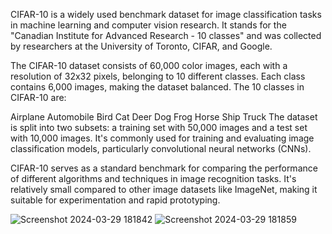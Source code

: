 CIFAR-10 is a widely used benchmark dataset for image classification tasks in machine learning and computer vision research. It stands for the "Canadian Institute for Advanced Research - 10 classes" and was collected by researchers at the University of Toronto, CIFAR, and Google.

The CIFAR-10 dataset consists of 60,000 color images, each with a resolution of 32x32 pixels, belonging to 10 different classes. Each class contains 6,000 images, making the dataset balanced. The 10 classes in CIFAR-10 are:

Airplane
Automobile
Bird
Cat
Deer
Dog
Frog
Horse
Ship
Truck
The dataset is split into two subsets: a training set with 50,000 images and a test set with 10,000 images. It's commonly used for training and evaluating image classification models, particularly convolutional neural networks (CNNs).

CIFAR-10 serves as a standard benchmark for comparing the performance of different algorithms and techniques in image recognition tasks. It's relatively small compared to other image datasets like ImageNet, making it suitable for experimentation and rapid prototyping.

![Screenshot 2024-03-29 181842](https://github.com/madhurchouhan01/cifar10-model/assets/119951522/dd618f85-2cfb-451a-852e-07be7e430f25)
![Screenshot 2024-03-29 181859](https://github.com/madhurchouhan01/cifar10-model/assets/119951522/4954defe-0204-4c92-94c2-080dcc5ff6a6)
